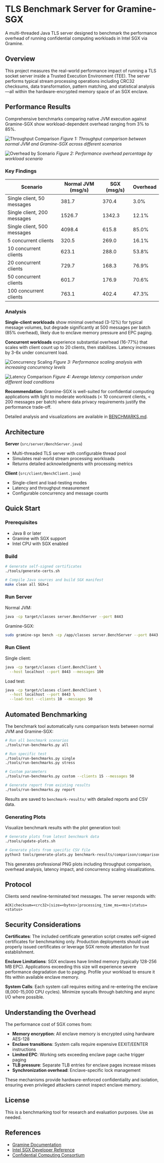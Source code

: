 # TLS Benchmark Server for Gramine-SGX

A multi-threaded Java TLS server designed to benchmark the performance overhead of running confidential computing workloads in Intel SGX via Gramine.

## Overview

This project measures the real-world performance impact of running a TLS socket server inside a Trusted Execution Environment (TEE). The server performs typical stream processing operations including CRC32 checksums, data transformation, pattern matching, and statistical analysis—all within the hardware-encrypted memory space of an SGX enclave.

## Performance Results

Comprehensive benchmarks comparing native JVM execution against Gramine-SGX show workload-dependent overhead ranging from 3% to 85%.

![Throughput Comparison](docs/plots/throughput_comparison.png)
*Figure 1: Throughput comparison between normal JVM and Gramine-SGX across different scenarios*

![Overhead by Scenario](docs/plots/overhead_by_scenario.png)
*Figure 2: Performance overhead percentage by workload scenario*

### Key Findings

| Scenario | Normal JVM (msg/s) | SGX (msg/s) | Overhead |
|----------|-------------------|-------------|----------|
| Single client, 50 messages | 381.7 | 370.4 | 3.0% |
| Single client, 200 messages | 1526.7 | 1342.3 | 12.1% |
| Single client, 500 messages | 4098.4 | 615.8 | 85.0% |
| 5 concurrent clients | 320.5 | 269.0 | 16.1% |
| 10 concurrent clients | 623.1 | 288.0 | 53.8% |
| 20 concurrent clients | 729.7 | 168.3 | 76.9% |
| 50 concurrent clients | 601.7 | 176.9 | 70.6% |
| 100 concurrent clients | 763.1 | 402.4 | 47.3% |

### Analysis

**Single-client workloads** show minimal overhead (3-12%) for typical message volumes, but degrade significantly at 500 messages per batch (85% overhead), likely due to enclave memory pressure and EPC paging.

**Concurrent workloads** experience substantial overhead (16-77%) that scales with client count up to 20 clients, then stabilizes. Latency increases by 3-6x under concurrent load.

![Concurrency Scaling](docs/plots/concurrency_scaling.png)
*Figure 3: Performance scaling analysis with increasing concurrency levels*

![Latency Comparison](docs/plots/latency_comparison.png)
*Figure 4: Average latency comparison under different load conditions*

**Recommendation**: Gramine-SGX is well-suited for confidential computing applications with light to moderate workloads (< 10 concurrent clients, < 200 messages per batch) where data privacy requirements justify the performance trade-off.

Detailed analysis and visualizations are available in [BENCHMARKS.md](BENCHMARKS.md).

## Architecture

**Server** (`src/server/BenchServer.java`)
- Multi-threaded TLS server with configurable thread pool
- Simulates real-world stream processing workloads
- Returns detailed acknowledgments with processing metrics

**Client** (`src/client/BenchClient.java`)
- Single-client and load-testing modes
- Latency and throughput measurement
- Configurable concurrency and message counts

## Quick Start

### Prerequisites
- Java 8 or later
- Gramine with SGX support
- Intel CPU with SGX enabled

### Build
```bash
# Generate self-signed certificates
./tools/generate-certs.sh

# Compile Java sources and build SGX manifest
make clean all SGX=1
```

### Run Server

Normal JVM:
```bash
java -cp target/classes server.BenchServer --port 8443
```

Gramine-SGX:
```bash
sudo gramine-sgx bench -cp /app/classes server.BenchServer --port 8443
```

### Run Client

Single client:
```bash
java -cp target/classes client.BenchClient \
  --host localhost --port 8443 --messages 100
```

Load test:
```bash
java -cp target/classes client.BenchClient \
  --host localhost --port 8443 \
  --load-test --clients 10 --messages 50
```

## Automated Benchmarking

The benchmark tool automatically runs comparison tests between normal JVM and Gramine-SGX:

```bash
# Run all benchmark scenarios
./tools/run-benchmarks.py all

# Run specific test
./tools/run-benchmarks.py single
./tools/run-benchmarks.py stress

# Custom parameters
./tools/run-benchmarks.py custom --clients 15 --messages 50

# Generate report from existing results
./tools/run-benchmarks.py report
```

Results are saved to `benchmark-results/` with detailed reports and CSV data.

### Generating Plots

Visualize benchmark results with the plot generation tool:

```bash
# Generate plots from latest benchmark data
./tools/update-plots.sh

# Generate plots from specific CSV file
python3 tools/generate-plots.py benchmark-results/comparison/comparison_data_*.csv --output-dir docs/plots
```

This generates professional PNG plots including throughput comparison, overhead analysis, latency impact, and concurrency scaling visualizations.

## Protocol

Clients send newline-terminated text messages. The server responds with:
```
ACK|checksum=<crc32>|size=<bytes>|processing_time_ms=<ms>|status=<status>
```

## Security Considerations

**Certificates**: The included certificate generation script creates self-signed certificates for benchmarking only. Production deployments should use properly issued certificates or leverage SGX remote attestation for trust establishment.

**Enclave Limitations**: SGX enclaves have limited memory (typically 128-256 MB EPC). Applications exceeding this size will experience severe performance degradation due to paging. Profile your workload to ensure it fits within available enclave memory.

**System Calls**: Each system call requires exiting and re-entering the enclave (8,000-15,000 CPU cycles). Minimize syscalls through batching and async I/O where possible.

## Understanding the Overhead

The performance cost of SGX comes from:
- **Memory encryption**: All enclave memory is encrypted using hardware AES-128
- **Enclave transitions**: System calls require expensive EEXIT/EENTER instructions
- **Limited EPC**: Working sets exceeding enclave page cache trigger paging
- **TLB pressure**: Separate TLB entries for enclave pages increase misses
- **Synchronization overhead**: Enclave-specific lock management

These mechanisms provide hardware-enforced confidentiality and isolation, ensuring even privileged attackers cannot inspect enclave memory.

## License

This is a benchmarking tool for research and evaluation purposes. Use as needed.

## References

- [Gramine Documentation](https://gramine.readthedocs.io/)
- [Intel SGX Developer Reference](https://www.intel.com/content/www/us/en/developer/tools/software-guard-extensions/overview.html)
- [Confidential Computing Consortium](https://confidentialcomputing.io/)